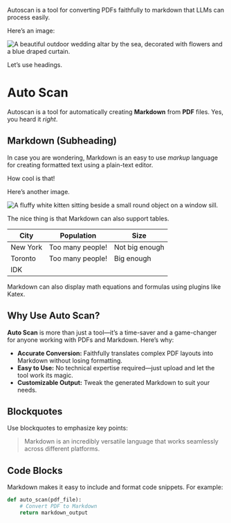 Autoscan is a tool for converting PDFs faithfully to markdown that LLMs can process easily.

Here’s an image:

![A beautiful outdoor wedding altar by the sea, decorated with flowers and a blue draped curtain.](image)

Let’s use headings.

# Auto Scan

Autoscan is a tool for automatically creating **Markdown** from **PDF** files. Yes, you heard it *right*.

## Markdown (Subheading)

In case you are wondering, Markdown is an easy to use *markup* language for creating formatted text using a plain-text editor.

How cool is that!

Here’s another image.

![A fluffy white kitten sitting beside a small round object on a window sill.](image-url)

The nice thing is that Markdown can also support tables.

| City     | Population       | Size          |
|----------|------------------|---------------|
| New York | Too many people! | Not big enough|
| Toronto  | Too many people! | Big enough    |
| IDK      |                  |               |

Markdown can also display math equations and formulas using plugins like Katex.

## Why Use Auto Scan?

**Auto Scan** is more than just a tool—it’s a time-saver and a game-changer for anyone working with PDFs and Markdown. Here’s why:

- **Accurate Conversion:** Faithfully translates complex PDF layouts into Markdown without losing formatting.
- **Easy to Use:** No technical expertise required—just upload and let the tool work its magic.
- **Customizable Output:** Tweak the generated Markdown to suit your needs.

## Blockquotes

Use blockquotes to emphasize key points:

> Markdown is an incredibly versatile language that works seamlessly across different platforms.

## Code Blocks

Markdown makes it easy to include and format code snippets. For example:

```python
def auto_scan(pdf_file):
    # Convert PDF to Markdown
    return markdown_output
```